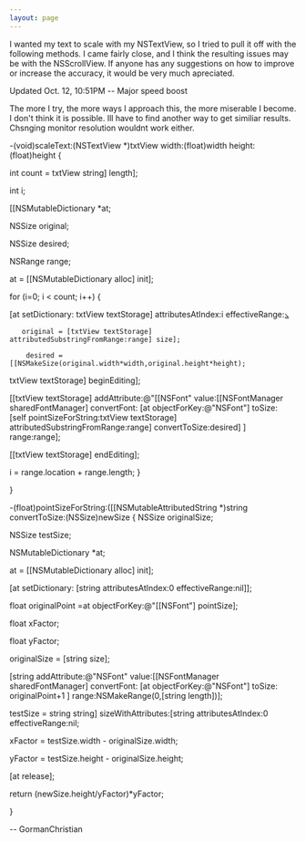 ```yaml
---
layout: page
---
```


I wanted my text to scale with my NSTextView, so I tried to pull it off with the following methods. I came fairly close, and I think the resulting issues may be with the NSScrollView. If anyone has any suggestions on how to improve or increase the accuracy, it would be very much apreciated. 

Updated Oct. 12, 10:51PM -- Major speed boost

The more I try, the more ways I approach this, the more miserable I become. I don't think it is possible. Ill have to find another way to get similiar results. Chsnging monitor resolution wouldnt work either.

    
-(void)scaleText:(NSTextView *)txtView width:(float)width height:(float)height
{

int count = txtView string] length];

int i;

[[NSMutableDictionary *at;

NSSize original;

NSSize desired;

NSRange range;

at = [[NSMutableDictionary alloc] init];

for (i=0; i < count; i++)
    {
        
   [at setDictionary: txtView textStorage] attributesAtIndex:i effectiveRange:&range;  
         
       original = [txtView textStorage] attributedSubstringFromRange:range] size];
       
        desired = [[NSMakeSize(original.width*width,original.height*height);

txtView textStorage] beginEditing];

[[txtView textStorage] addAttribute:@"[[NSFont" value:[[NSFontManager sharedFontManager] convertFont: [at objectForKey:@"NSFont"] toSize: [self pointSizeForString:txtView textStorage] attributedSubstringFromRange:range] convertToSize:desired] ] range:range];

[[txtView textStorage] endEditing];

i = range.location + range.length;
    }

}

-(float)pointSizeForString:([[NSMutableAttributedString *)string convertToSize:(NSSize)newSize
{
NSSize originalSize;

NSSize testSize;

NSMutableDictionary *at;

at = [[NSMutableDictionary alloc] init];

 [at setDictionary: [string attributesAtIndex:0 effectiveRange:nil]];        

float originalPoint =at objectForKey:@"[[NSFont"] pointSize];

float xFactor;

float yFactor;

originalSize = [string size];

[string addAttribute:@"NSFont" value:[[NSFontManager sharedFontManager] convertFont: [at objectForKey:@"NSFont"] toSize: originalPoint+1 ] range:NSMakeRange(0,[string length])];

testSize = string string] sizeWithAttributes:[string attributesAtIndex:0 effectiveRange:nil;
 
xFactor = testSize.width - originalSize.width;

yFactor = testSize.height - originalSize.height;

[at release];

return (newSize.height/yFactor)*yFactor;

}

-- GormanChristian
